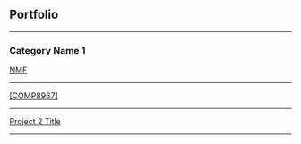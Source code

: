 ## Portfolio

---

### Category Name 1 

<a href="https://vasighiz.github.io/TDMnewspapers-NMF" target="_blank">NMF</a>


---
<a href="https://vasighiz.github.io/COMP8967-1-R-2022S-Internship-Project-I" target="_blank">[COMP8967]</a>

---
[Project 2 Title](/pdf/sample_presentation.pdf)

---
<!--
### Category Name 2

- [Project 1 Title](http://example.com/)
- [Project 2 Title](http://example.com/)
- [Project 3 Title](http://example.com/)
- [Project 4 Title](http://example.com/)
- [Project 5 Title](http://example.com/)

---




---
<p style="font-size:11px">Page template forked from <a href="https://github.com/evanca/quick-portfolio">evanca</a></p> --!>
<!-- Remove above link if you don't want to attibute -->

